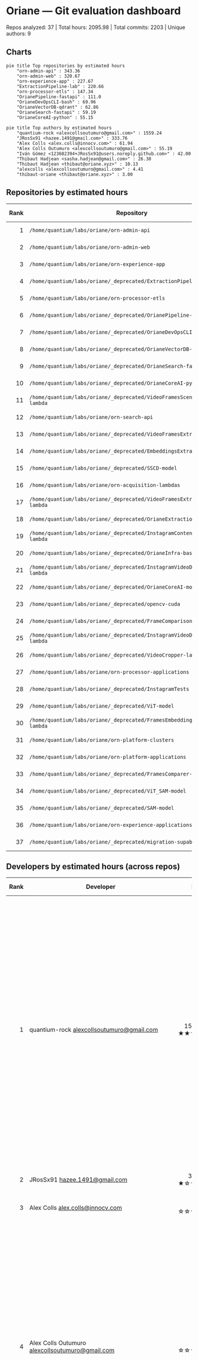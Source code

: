 # Oriane — Git evaluation dashboard

Repos analyzed: 37  |  Total hours: 2095.98  |  Total commits: 2203  |  Unique authors: 9

## Charts

```mermaid
pie title Top repositories by estimated hours
    "orn-admin-api" : 343.36
    "orn-admin-web" : 320.67
    "orn-experience-app" : 227.67
    "ExtractionPipeline-lab" : 220.66
    "orn-processor-etls" : 147.34
    "OrianePipeline-fastapi" : 111.0
    "OrianeDevOpsCLI-bash" : 69.96
    "OrianeVectorDB-qdrant" : 62.86
    "OrianeSearch-fastapi" : 59.19
    "OrianeCoreAI-python" : 55.15
```

```mermaid
pie title Top authors by estimated hours
    "quantium-rock <alexcollsoutumuro@gmail.com>" : 1559.24
    "JRosSx91 <hazee.1491@gmail.com>" : 333.76
    "Alex Colls <alex.colls@innocv.com>" : 61.94
    "Alex Colls Outumuro <alexcollsoutumuro@gmail.com>" : 55.19
    "Iván Gómez <123682394+JRosSx91@users.noreply.github.com>" : 42.00
    "Thibaut Hadjean <sasha.hadjean@gmail.com>" : 26.30
    "Thibaut Hadjean <thibaut@oriane.xyz>" : 10.13
    "alexcolls <alexcollsoutumuro@gmail.com>" : 4.41
    "thibaut-oriane <thibaut@oriane.xyz>" : 3.00
```

## Repositories by estimated hours

| Rank | Repository | Hours | Commits | Authors | First | Last | Added | Deleted | Files | Avg commits/day | LOC (files) | Weekends | Weekdays | Night days | Day days | Both |
|---:|---|---:|---:|---:|---|---|---:|---:|---:|---:|---:|---:|---:|---:|---:|---:|
| 1 | `/home/quantium/labs/oriane/orn-admin-api` | 343.36 | 441 | 4 | 2024-12-10T09:59:05+01:00 | 2025-09-09T20:49:10+02:00 | 120376 | 88133 | 1668 | 1.6095 | 31093 (141) | 26 | 75 | 28 | 86 | 18 |
| 2 | `/home/quantium/labs/oriane/orn-admin-web` | 320.67 | 461 | 4 | 2024-12-11T12:55:53+01:00 | 2025-09-09T17:21:55+02:00 | 84119 | 59776 | 1552 | 1.6886 | 23470 (243) | 21 | 68 | 21 | 80 | 16 |
| 3 | `/home/quantium/labs/oriane/orn-experience-app` | 227.67 | 240 | 4 | 2025-05-20T19:47:54+02:00 | 2025-09-12T04:04:02+02:00 | 89459 | 63918 | 1796 | 2.069 | 25828 (189) | 7 | 33 | 15 | 35 | 11 |
| 4 | `/home/quantium/labs/oriane/_deprecated/ExtractionPipeline-lab` | 220.66 | 130 | 1 | 2025-05-16T12:29:52+02:00 | 2025-07-28T16:47:30+02:00 | 4897360 | 396945 | 24813 | 1.7568 | 5705980 (14740) | 4 | 25 | 9 | 20 | 3 |
| 5 | `/home/quantium/labs/oriane/orn-processor-etls` | 147.34 | 87 | 2 | 2025-08-06T09:35:48+02:00 | 2025-09-08T12:52:42+02:00 | 72067 | 36305 | 1865 | 2.5588 | 27137 (141) | 2 | 18 | 7 | 16 | 5 |
| 6 | `/home/quantium/labs/oriane/_deprecated/OrianePipeline-fastapi` | 111.0 | 70 | 1 | 2025-07-17T21:18:10+02:00 | 2025-08-06T06:55:32+02:00 | 175711 | 145169 | 1568 | 3.3333 | 30411 (182) | 3 | 10 | 6 | 8 | 4 |
| 7 | `/home/quantium/labs/oriane/_deprecated/OrianeDevOpsCLI-bash` | 69.96 | 61 | 1 | 2025-07-17T21:42:59+02:00 | 2025-08-01T14:01:10+02:00 | 65134 | 8386 | 1026 | 3.8125 | 45982 (240) | 3 | 7 | 5 | 5 | 3 |
| 8 | `/home/quantium/labs/oriane/_deprecated/OrianeVectorDB-qdrant` | 62.86 | 47 | 1 | 2025-07-17T21:54:02+02:00 | 2025-07-30T10:39:45+02:00 | 73047 | 38067 | 1136 | 3.3571 | 258569 (249) | 2 | 7 | 6 | 5 | 3 |
| 9 | `/home/quantium/labs/oriane/_deprecated/OrianeSearch-fastapi` | 59.19 | 26 | 1 | 2025-07-17T21:23:42+02:00 | 2025-09-10T23:16:55+02:00 | 111265 | 96151 | 780 | 0.4643 | 244685 (156) | 2 | 5 | 4 | 4 | 2 |
| 10 | `/home/quantium/labs/oriane/_deprecated/OrianeCoreAI-python` | 55.15 | 80 | 2 | 2024-12-20T17:39:28+01:00 | 2025-03-18T12:44:10+01:00 | 11720 | 12182 | 299 | 0.8989 | 3853 (50) | 4 | 8 | 3 | 11 | 3 |
| 11 | `/home/quantium/labs/oriane/_deprecated/VideoFramesSceneExtractor-lambda` | 53.95 | 39 | 1 | 2025-04-24T11:41:42+02:00 | 2025-05-12T17:21:01+02:00 | 1245928 | 1241311 | 11410 | 2.0526 | 226041 (59) | 2 | 9 | 3 | 9 | 1 |
| 12 | `/home/quantium/labs/oriane/orn-search-api` | 45.85 | 178 | 1 | 2025-09-10T11:55:06+02:00 | 2025-09-12T20:12:32+02:00 | 91334 | 75729 | 687 | 59.3333 | 243254 (103) | 0 | 3 | 2 | 3 | 2 |
| 13 | `/home/quantium/labs/oriane/_deprecated/VideoFramesExtractor-lambda` | 39.32 | 47 | 1 | 2025-03-14T15:21:23+01:00 | 2025-04-30T11:50:16+02:00 | 296055 | 148163 | 887 | 0.9792 | 1683 (15) | 3 | 7 | 0 | 10 | 0 |
| 14 | `/home/quantium/labs/oriane/_deprecated/EmbeddingsExtraction` | 34.9 | 10 | 1 | 2025-06-18T16:29:57+02:00 | 2025-06-25T09:20:23+02:00 | 18012 | 12860 | 495 | 1.25 | 45700 (224) | 0 | 4 | 0 | 4 | 0 |
| 15 | `/home/quantium/labs/oriane/_deprecated/SSCD-model` | 32.97 | 43 | 1 | 2025-04-03T03:20:27+02:00 | 2025-05-28T00:55:26+02:00 | 60464 | 763 | 127 | 0.7679 | 4251223 (35) | 4 | 10 | 4 | 8 | 1 |
| 16 | `/home/quantium/labs/oriane/orn-acquisition-lambdas` | 29.98 | 41 | 1 | 2025-08-17T12:42:10+02:00 | 2025-09-09T22:07:44+02:00 | 12005 | 2138 | 117 | 1.7083 | 9867 (39) | 1 | 3 | 2 | 4 | 2 |
| 17 | `/home/quantium/labs/oriane/_deprecated/VideoFramesExtractorBulk-lambda` | 27.04 | 18 | 1 | 2025-03-26T08:53:24+01:00 | 2025-04-30T11:49:35+02:00 | 101585 | 99564 | 45 | 0.5 | 2305 (20) | 2 | 4 | 1 | 5 | 0 |
| 18 | `/home/quantium/labs/oriane/_deprecated/OrianeExtractionSDK-python` | 25.9 | 23 | 1 | 2025-07-17T21:25:58+02:00 | 2025-07-28T22:21:14+02:00 | 20596 | 8057 | 369 | 1.9167 | 242529 (89) | 3 | 7 | 3 | 5 | 1 |
| 19 | `/home/quantium/labs/oriane/_deprecated/InstagramContentCollector-lambda` | 24.6 | 37 | 2 | 2025-03-21T10:39:55+01:00 | 2025-05-27T20:23:56+02:00 | 8760 | 1715 | 84 | 0.5441 | 8381 (23) | 2 | 9 | 1 | 10 | 0 |
| 20 | `/home/quantium/labs/oriane/_deprecated/OrianeInfra-bash` | 24.29 | 6 | 1 | 2025-07-28T12:04:52+02:00 | 2025-07-29T17:56:29+02:00 | 21119 | 14561 | 302 | 3.0 | 6558 (48) | 0 | 2 | 1 | 2 | 1 |
| 21 | `/home/quantium/labs/oriane/_deprecated/InstagramVideoDownloader-lambda` | 18.44 | 11 | 1 | 2025-03-14T11:20:34+01:00 | 2025-03-19T11:32:01+01:00 | 697960 | 254972 | 5099 | 1.8333 | 588490 (2870) | 0 | 3 | 0 | 3 | 0 |
| 22 | `/home/quantium/labs/oriane/_deprecated/OrianeCoreAI-mojo` | 15.75 | 6 | 1 | 2025-03-04T23:11:23+01:00 | 2025-03-05T00:18:00+01:00 | 301105 | 1 | 842 | 3.0 | 318129 (838) | 0 | 2 | 1 | 0 | 0 |
| 23 | `/home/quantium/labs/oriane/_deprecated/opencv-cuda` | 15.0 | 2 | 1 | 2025-05-16T12:17:02+02:00 | 2025-05-16T12:34:35+02:00 | 247837 | 0 | 440 | 2.0 | 516183 (439) | 0 | 1 | 0 | 1 | 0 |
| 24 | `/home/quantium/labs/oriane/_deprecated/FrameComparisonModel-lambda` | 12.79 | 24 | 1 | 2025-03-18T12:42:33+01:00 | 2025-03-30T22:42:37+02:00 | 1707 | 174 | 52 | 1.8462 | 1002 (12) | 1 | 3 | 1 | 3 | 0 |
| 25 | `/home/quantium/labs/oriane/_deprecated/InstagramVideoDownloaderBulk-lambda` | 11.55 | 10 | 1 | 2025-03-20T14:45:37+01:00 | 2025-03-24T11:03:30+01:00 | 52436 | 193 | 29 | 2.0 | 52243 (13) | 0 | 3 | 0 | 3 | 0 |
| 26 | `/home/quantium/labs/oriane/_deprecated/VideoCropper-lambda` | 11.22 | 1 | 1 | 2025-05-16T12:32:12+02:00 | 2025-05-16T12:32:12+02:00 | 34683 | 0 | 144 | 1.0 | 258049 (143) | 0 | 1 | 0 | 1 | 0 |
| 27 | `/home/quantium/labs/oriane/orn-processor-applications` | 10.39 | 15 | 2 | 2025-08-08T20:11:09+02:00 | 2025-09-02T20:50:08+02:00 | 718 | 138 | 59 | 0.5769 | 580 (18) | 1 | 7 | 5 | 3 | 0 |
| 28 | `/home/quantium/labs/oriane/_deprecated/InstagramTests` | 8.36 | 5 | 1 | 2025-03-12T18:25:02+01:00 | 2025-04-06T11:48:48+02:00 | 10649 | 111 | 65 | 0.1923 | 343704 (62) | 1 | 3 | 0 | 4 | 0 |
| 29 | `/home/quantium/labs/oriane/_deprecated/ViT-model` | 6.93 | 6 | 1 | 2025-04-05T13:09:07+02:00 | 2025-04-06T23:36:53+02:00 | 29351 | 2 | 10 | 3.0 | 29284 (6) | 2 | 0 | 1 | 1 | 0 |
| 30 | `/home/quantium/labs/oriane/_deprecated/FramesEmbeddingsExtractor-lambda` | 6.6 | 9 | 1 | 2025-04-30T12:08:09+02:00 | 2025-05-07T11:12:41+02:00 | 1590 | 447 | 27 | 1.125 | 1195 (15) | 1 | 2 | 1 | 3 | 1 |
| 31 | `/home/quantium/labs/oriane/orn-platform-clusters` | 6.35 | 8 | 1 | 2025-08-08T18:43:11+02:00 | 2025-08-17T02:55:58+02:00 | 573 | 18 | 24 | 0.8 | 555 (16) | 1 | 4 | 3 | 3 | 0 |
| 32 | `/home/quantium/labs/oriane/orn-platform-applications` | 5.28 | 5 | 1 | 2025-08-08T18:45:37+02:00 | 2025-08-15T19:23:22+02:00 | 851 | 6 | 40 | 0.625 | 845 (36) | 0 | 3 | 1 | 2 | 0 |
| 33 | `/home/quantium/labs/oriane/_deprecated/FramesComparer-lambda` | 4.56 | 7 | 1 | 2025-03-30T23:52:32+02:00 | 2025-04-03T03:54:49+02:00 | 796 | 140 | 15 | 1.4 | 656 (9) | 1 | 2 | 2 | 1 | 0 |
| 34 | `/home/quantium/labs/oriane/_deprecated/ViT_SAM-model` | 2.35 | 4 | 1 | 2025-04-05T13:17:21+02:00 | 2025-04-06T12:07:44+02:00 | 449 | 3 | 10 | 2.0 | 446 (6) | 2 | 0 | 0 | 2 | 0 |
| 35 | `/home/quantium/labs/oriane/_deprecated/SAM-model` | 2.25 | 3 | 1 | 2025-04-05T13:09:44+02:00 | 2025-04-06T11:55:00+02:00 | 382 | 0 | 5 | 1.5 | 443 (5) | 2 | 0 | 0 | 2 | 0 |
| 36 | `/home/quantium/labs/oriane/orn-experience-applications` | 0.75 | 1 | 1 | 2025-09-11T10:09:35+02:00 | 2025-09-11T10:09:35+02:00 | 1 | 0 | 1 | 1.0 | 1 (1) | 0 | 1 | 0 | 1 | 0 |
| 37 | `/home/quantium/labs/oriane/_deprecated/migration-supabase-to-aws` | 0.75 | 1 | 1 | 2025-05-23T15:07:15+02:00 | 2025-05-23T15:07:15+02:00 | 175 | 0 | 2 | 1.0 | 175 (2) | 0 | 1 | 0 | 1 | 0 |

## Developers by estimated hours (across repos)

| Rank | Developer | Hours | Commits | Repos | Added | Deleted | Files | Active days |
|---:|---|---:|---:|---|---:|---:|---:|---:|
| 1 | quantium-rock <alexcollsoutumuro@gmail.com> | 1559.24 ★★★★★ | 1489 | /home/quantium/labs/oriane/_deprecated/EmbeddingsExtraction, /home/quantium/labs/oriane/_deprecated/ExtractionPipeline-lab, /home/quantium/labs/oriane/_deprecated/FrameComparisonModel-lambda, /home/quantium/labs/oriane/_deprecated/FramesComparer-lambda, /home/quantium/labs/oriane/_deprecated/FramesEmbeddingsExtractor-lambda, /home/quantium/labs/oriane/_deprecated/InstagramContentCollector-lambda, /home/quantium/labs/oriane/_deprecated/InstagramTests, /home/quantium/labs/oriane/_deprecated/InstagramVideoDownloader-lambda, /home/quantium/labs/oriane/_deprecated/InstagramVideoDownloaderBulk-lambda, /home/quantium/labs/oriane/_deprecated/OrianeCoreAI-mojo, /home/quantium/labs/oriane/_deprecated/OrianeCoreAI-python, /home/quantium/labs/oriane/_deprecated/OrianeDevOpsCLI-bash, /home/quantium/labs/oriane/_deprecated/OrianeExtractionSDK-python, /home/quantium/labs/oriane/_deprecated/OrianeInfra-bash, /home/quantium/labs/oriane/_deprecated/OrianePipeline-fastapi, /home/quantium/labs/oriane/_deprecated/OrianeSearch-fastapi, /home/quantium/labs/oriane/_deprecated/OrianeVectorDB-qdrant, /home/quantium/labs/oriane/_deprecated/SAM-model, /home/quantium/labs/oriane/_deprecated/SSCD-model, /home/quantium/labs/oriane/_deprecated/ViT-model, /home/quantium/labs/oriane/_deprecated/ViT_SAM-model, /home/quantium/labs/oriane/_deprecated/VideoCropper-lambda, /home/quantium/labs/oriane/_deprecated/VideoFramesExtractor-lambda, /home/quantium/labs/oriane/_deprecated/VideoFramesExtractorBulk-lambda, /home/quantium/labs/oriane/_deprecated/VideoFramesSceneExtractor-lambda, /home/quantium/labs/oriane/_deprecated/opencv-cuda, /home/quantium/labs/oriane/orn-acquisition-lambdas, /home/quantium/labs/oriane/orn-admin-api, /home/quantium/labs/oriane/orn-admin-web, /home/quantium/labs/oriane/orn-experience-app, /home/quantium/labs/oriane/orn-processor-etls, /home/quantium/labs/oriane/orn-search-api | 8822338 | 2664061 | 55405 | 307 |
| 2 | JRosSx91 <hazee.1491@gmail.com> | 333.76 ★☆☆☆☆ | 418 | /home/quantium/labs/oriane/_deprecated/InstagramContentCollector-lambda, /home/quantium/labs/oriane/orn-admin-api, /home/quantium/labs/oriane/orn-admin-web, /home/quantium/labs/oriane/orn-experience-app | 114157 | 108822 | 1853 | 135 |
| 3 | Alex Colls <alex.colls@innocv.com> | 61.94 ☆☆☆☆☆ | 91 | /home/quantium/labs/oriane/_deprecated/OrianeCoreAI-python, /home/quantium/labs/oriane/orn-admin-api, /home/quantium/labs/oriane/orn-admin-web | 11054 | 11457 | 315 | 22 |
| 4 | Alex Colls Outumuro <alexcollsoutumuro@gmail.com> | 55.19 ☆☆☆☆☆ | 86 | /home/quantium/labs/oriane/_deprecated/EmbeddingsExtraction, /home/quantium/labs/oriane/_deprecated/ExtractionPipeline-lab, /home/quantium/labs/oriane/_deprecated/FrameComparisonModel-lambda, /home/quantium/labs/oriane/_deprecated/FramesComparer-lambda, /home/quantium/labs/oriane/_deprecated/FramesEmbeddingsExtractor-lambda, /home/quantium/labs/oriane/_deprecated/InstagramContentCollector-lambda, /home/quantium/labs/oriane/_deprecated/InstagramTests, /home/quantium/labs/oriane/_deprecated/InstagramVideoDownloader-lambda, /home/quantium/labs/oriane/_deprecated/InstagramVideoDownloaderBulk-lambda, /home/quantium/labs/oriane/_deprecated/OrianeCoreAI-mojo, /home/quantium/labs/oriane/_deprecated/OrianeCoreAI-python, /home/quantium/labs/oriane/_deprecated/OrianeDevOpsCLI-bash, /home/quantium/labs/oriane/_deprecated/OrianeExtractionSDK-python, /home/quantium/labs/oriane/_deprecated/OrianeInfra-bash, /home/quantium/labs/oriane/_deprecated/OrianePipeline-fastapi, /home/quantium/labs/oriane/_deprecated/OrianeSearch-fastapi, /home/quantium/labs/oriane/_deprecated/OrianeVectorDB-qdrant, /home/quantium/labs/oriane/_deprecated/SAM-model, /home/quantium/labs/oriane/_deprecated/SSCD-model, /home/quantium/labs/oriane/_deprecated/ViT-model, /home/quantium/labs/oriane/_deprecated/ViT_SAM-model, /home/quantium/labs/oriane/_deprecated/VideoFramesExtractor-lambda, /home/quantium/labs/oriane/_deprecated/VideoFramesExtractorBulk-lambda, /home/quantium/labs/oriane/_deprecated/VideoFramesSceneExtractor-lambda, /home/quantium/labs/oriane/_deprecated/migration-supabase-to-aws, /home/quantium/labs/oriane/orn-acquisition-lambdas, /home/quantium/labs/oriane/orn-admin-api, /home/quantium/labs/oriane/orn-admin-web, /home/quantium/labs/oriane/orn-experience-app, /home/quantium/labs/oriane/orn-search-api | 4243 | 2653 | 69 | 63 |
| 5 | Iván Gómez <123682394+JRosSx91@users.noreply.github.com> | 42.00 ☆☆☆☆☆ | 69 | /home/quantium/labs/oriane/orn-admin-api, /home/quantium/labs/oriane/orn-admin-web, /home/quantium/labs/oriane/orn-experience-app | 2 | 0 | 2 | 47 |
| 6 | Thibaut Hadjean <sasha.hadjean@gmail.com> | 26.30 ☆☆☆☆☆ | 33 | /home/quantium/labs/oriane/orn-experience-app, /home/quantium/labs/oriane/orn-processor-applications, /home/quantium/labs/oriane/orn-processor-etls | 3572 | 3000 | 166 | 22 |
| 7 | Thibaut Hadjean <thibaut@oriane.xyz> | 10.13 ☆☆☆☆☆ | 11 | /home/quantium/labs/oriane/orn-platform-applications, /home/quantium/labs/oriane/orn-platform-clusters | 1420 | 24 | 62 | 8 |
| 8 | alexcolls <alexcollsoutumuro@gmail.com> | 4.41 ☆☆☆☆☆ | 2 | /home/quantium/labs/oriane/_deprecated/ExtractionPipeline-lab, /home/quantium/labs/oriane/orn-experience-app | 586 | 16081 | 14 | 2 |
| 9 | thibaut-oriane <thibaut@oriane.xyz> | 3.00 ☆☆☆☆☆ | 4 | /home/quantium/labs/oriane/orn-experience-applications, /home/quantium/labs/oriane/orn-platform-applications, /home/quantium/labs/oriane/orn-platform-clusters, /home/quantium/labs/oriane/orn-processor-applications | 7 | 0 | 4 | 4 |

## Per-repo breakdowns

### orn-admin-api

- Path: `/home/quantium/labs/oriane/orn-admin-api`
- Hours: 343.36 | Commits: 441 | Authors: 4
- First: 2024-12-10T09:59:05+01:00 | Last: 2025-09-09T20:49:10+02:00
- Added: 120376 | Deleted: 88133 | Files: 1668
- Current LOC: 31093 (files 141)
- Weekends: 26 | Weekdays: 75 | Night days: 28 | Day days: 86 | Both: 18

#### Top authors in repo

| Developer | Hours | Commits | Wknd | Night | Day | Both | Added | Deleted | Files | Active days |
|---|---:|---:|---:|---:|---:|---:|---:|---:|---:|---:|
| JRosSx91 <hazee.1491@gmail.com> | 154.85 | 181 | 13 | 13 | 55 | 7 | 45383 | 58475 | 916 | 64 |
| quantium-rock <alexcollsoutumuro@gmail.com> | 142.31 | 185 | 12 | 13 | 42 | 9 | 74139 | 29473 | 675 | 52 |
| Iván Gómez <123682394+JRosSx91@users.noreply.github.com> | 20.4 | 34 | 4 | 2 | 18 | 0 | 1 | 0 | 1 | 22 |
| Alex Colls <alex.colls@innocv.com> | 14.84 | 23 | 4 | 2 | 7 | 1 | 853 | 185 | 76 | 9 |
| Alex Colls Outumuro <alexcollsoutumuro@gmail.com> | 10.95 | 18 | 1 | 2 | 12 | 2 | 0 | 0 | 0 | 12 |

#### Monthly activity

| Month | Commits | Added | Deleted | Files | Chart |
|---|---:|---:|---:|---:|:---|
| 2024-12 | 64 | 14545 | 11557 | 374 | ######################## |
| 2025-01 | 25 | 968 | 269 | 68 | ######### |
| 2025-02 | 58 | 15065 | 11536 | 150 | ##################### |
| 2025-03 | 108 | 15166 | 2337 | 236 | ######################################## |
| 2025-04 | 79 | 9005 | 18922 | 209 | ############################# |
| 2025-05 | 50 | 43587 | 25183 | 438 | ################### |
| 2025-06 | 11 | 3675 | 555 | 48 | #### |
| 2025-07 | 2 | 5 | 2 | 4 | # |
| 2025-08 | 10 | 1210 | 347 | 29 | #### |
| 2025-09 | 34 | 17150 | 17425 | 112 | ############# |

### orn-admin-web

- Path: `/home/quantium/labs/oriane/orn-admin-web`
- Hours: 320.67 | Commits: 461 | Authors: 4
- First: 2024-12-11T12:55:53+01:00 | Last: 2025-09-09T17:21:55+02:00
- Added: 84119 | Deleted: 59776 | Files: 1552
- Current LOC: 23470 (files 243)
- Weekends: 21 | Weekdays: 68 | Night days: 21 | Day days: 80 | Both: 16

#### Top authors in repo

| Developer | Hours | Commits | Wknd | Night | Day | Both | Added | Deleted | Files | Active days |
|---|---:|---:|---:|---:|---:|---:|---:|---:|---:|---:|
| JRosSx91 <hazee.1491@gmail.com> | 158.83 | 212 | 10 | 13 | 53 | 8 | 61486 | 49412 | 838 | 60 |
| quantium-rock <alexcollsoutumuro@gmail.com> | 122.65 | 186 | 6 | 9 | 36 | 6 | 20985 | 10213 | 672 | 40 |
| Iván Gómez <123682394+JRosSx91@users.noreply.github.com> | 20.1 | 33 | 2 | 2 | 19 | 0 | 1 | 0 | 1 | 23 |
| Alex Colls <alex.colls@innocv.com> | 11.59 | 19 | 5 | 1 | 7 | 1 | 1647 | 151 | 41 | 8 |
| Alex Colls Outumuro <alexcollsoutumuro@gmail.com> | 7.5 | 11 | 0 | 1 | 8 | 0 | 0 | 0 | 0 | 10 |

#### Monthly activity

| Month | Commits | Added | Deleted | Files | Chart |
|---|---:|---:|---:|---:|:---|
| 2024-12 | 58 | 10121 | 5110 | 213 | ############### |
| 2025-01 | 56 | 4367 | 1202 | 128 | ############## |
| 2025-02 | 63 | 36569 | 32386 | 310 | ################ |
| 2025-03 | 70 | 12068 | 8325 | 205 | ################## |
| 2025-04 | 159 | 13970 | 11401 | 519 | ######################################## |
| 2025-05 | 36 | 6683 | 1237 | 148 | ######### |
| 2025-09 | 19 | 341 | 115 | 29 | ##### |

### orn-experience-app

- Path: `/home/quantium/labs/oriane/orn-experience-app`
- Hours: 227.67 | Commits: 240 | Authors: 4
- First: 2025-05-20T19:47:54+02:00 | Last: 2025-09-12T04:04:02+02:00
- Added: 89459 | Deleted: 63918 | Files: 1796
- Current LOC: 25828 (files 189)
- Weekends: 7 | Weekdays: 33 | Night days: 15 | Day days: 35 | Both: 11

#### Top authors in repo

| Developer | Hours | Commits | Wknd | Night | Day | Both | Added | Deleted | Files | Active days |
|---|---:|---:|---:|---:|---:|---:|---:|---:|---:|---:|
| quantium-rock <alexcollsoutumuro@gmail.com> | 195.52 | 203 | 4 | 11 | 30 | 7 | 81439 | 44470 | 1662 | 36 |
| JRosSx91 <hazee.1491@gmail.com> | 19.33 | 24 | 3 | 5 | 6 | 3 | 7206 | 823 | 98 | 10 |
| Alex Colls Outumuro <alexcollsoutumuro@gmail.com> | 5.54 | 8 | 0 | 0 | 3 | 0 | 18 | 2641 | 4 | 4 |
| alexcolls <alexcollsoutumuro@gmail.com> | 3.01 | 1 | 1 | 0 | 1 | 0 | 52 | 15718 | 4 | 1 |
| Thibaut Hadjean <sasha.hadjean@gmail.com> | 2.77 | 2 | 0 | 0 | 2 | 0 | 744 | 266 | 28 | 2 |

#### Monthly activity

| Month | Commits | Added | Deleted | Files | Chart |
|---|---:|---:|---:|---:|:---|
| 2025-05 | 24 | 15530 | 2543 | 353 | ######### |
| 2025-06 | 105 | 22338 | 23924 | 965 | ######################################## |
| 2025-07 | 39 | 43436 | 17272 | 249 | ############### |
| 2025-08 | 53 | 3423 | 18308 | 132 | #################### |
| 2025-09 | 19 | 4732 | 1871 | 97 | ####### |

### ExtractionPipeline-lab

- Path: `/home/quantium/labs/oriane/_deprecated/ExtractionPipeline-lab`
- Hours: 220.66 | Commits: 130 | Authors: 1
- First: 2025-05-16T12:29:52+02:00 | Last: 2025-07-28T16:47:30+02:00
- Added: 4897360 | Deleted: 396945 | Files: 24813
- Current LOC: 5705980 (files 14740)
- Weekends: 4 | Weekdays: 25 | Night days: 9 | Day days: 20 | Both: 3

#### Top authors in repo

| Developer | Hours | Commits | Wknd | Night | Day | Both | Added | Deleted | Files | Active days |
|---|---:|---:|---:|---:|---:|---:|---:|---:|---:|---:|
| quantium-rock <alexcollsoutumuro@gmail.com> | 217.01 | 126 | 3 | 9 | 19 | 3 | 4896791 | 396581 | 24800 | 27 |
| Alex Colls Outumuro <alexcollsoutumuro@gmail.com> | 2.25 | 3 | 0 | 0 | 3 | 0 | 35 | 1 | 3 | 3 |
| alexcolls <alexcollsoutumuro@gmail.com> | 1.4 | 1 | 1 | 0 | 0 | 0 | 534 | 363 | 10 | 1 |

#### Monthly activity

| Month | Commits | Added | Deleted | Files | Chart |
|---|---:|---:|---:|---:|:---|
| 2025-05 | 38 | 404754 | 367883 | 8941 | ########################### |
| 2025-06 | 35 | 135805 | 19793 | 606 | ######################### |
| 2025-07 | 57 | 4356801 | 9269 | 15266 | ######################################## |

### orn-processor-etls

- Path: `/home/quantium/labs/oriane/orn-processor-etls`
- Hours: 147.34 | Commits: 87 | Authors: 2
- First: 2025-08-06T09:35:48+02:00 | Last: 2025-09-08T12:52:42+02:00
- Added: 72067 | Deleted: 36305 | Files: 1865
- Current LOC: 27137 (files 141)
- Weekends: 2 | Weekdays: 18 | Night days: 7 | Day days: 16 | Both: 5

#### Top authors in repo

| Developer | Hours | Commits | Wknd | Night | Day | Both | Added | Deleted | Files | Active days |
|---|---:|---:|---:|---:|---:|---:|---:|---:|---:|---:|
| quantium-rock <alexcollsoutumuro@gmail.com> | 133.45 | 70 | 1 | 3 | 11 | 3 | 69955 | 33709 | 1785 | 12 |
| Thibaut Hadjean <sasha.hadjean@gmail.com> | 13.89 | 17 | 1 | 6 | 6 | 0 | 2112 | 2596 | 80 | 12 |

#### Monthly activity

| Month | Commits | Added | Deleted | Files | Chart |
|---|---:|---:|---:|---:|:---|
| 2025-08 | 85 | 72033 | 36160 | 1849 | ######################################## |
| 2025-09 | 2 | 34 | 145 | 16 | # |

### OrianePipeline-fastapi

- Path: `/home/quantium/labs/oriane/_deprecated/OrianePipeline-fastapi`
- Hours: 111.0 | Commits: 70 | Authors: 1
- First: 2025-07-17T21:18:10+02:00 | Last: 2025-08-06T06:55:32+02:00
- Added: 175711 | Deleted: 145169 | Files: 1568
- Current LOC: 30411 (files 182)
- Weekends: 3 | Weekdays: 10 | Night days: 6 | Day days: 8 | Both: 4

#### Top authors in repo

| Developer | Hours | Commits | Wknd | Night | Day | Both | Added | Deleted | Files | Active days |
|---|---:|---:|---:|---:|---:|---:|---:|---:|---:|---:|
| quantium-rock <alexcollsoutumuro@gmail.com> | 109.5 | 68 | 3 | 6 | 8 | 4 | 175502 | 145169 | 1566 | 12 |
| Alex Colls Outumuro <alexcollsoutumuro@gmail.com> | 1.5 | 2 | 1 | 0 | 0 | 0 | 209 | 0 | 2 | 2 |

#### Monthly activity

| Month | Commits | Added | Deleted | Files | Chart |
|---|---:|---:|---:|---:|:---|
| 2025-07 | 69 | 174796 | 145079 | 1546 | ######################################## |
| 2025-08 | 1 | 915 | 90 | 22 | # |

### OrianeDevOpsCLI-bash

- Path: `/home/quantium/labs/oriane/_deprecated/OrianeDevOpsCLI-bash`
- Hours: 69.96 | Commits: 61 | Authors: 1
- First: 2025-07-17T21:42:59+02:00 | Last: 2025-08-01T14:01:10+02:00
- Added: 65134 | Deleted: 8386 | Files: 1026
- Current LOC: 45982 (files 240)
- Weekends: 3 | Weekdays: 7 | Night days: 5 | Day days: 5 | Both: 3

#### Top authors in repo

| Developer | Hours | Commits | Wknd | Night | Day | Both | Added | Deleted | Files | Active days |
|---|---:|---:|---:|---:|---:|---:|---:|---:|---:|---:|
| quantium-rock <alexcollsoutumuro@gmail.com> | 67.71 | 57 | 3 | 5 | 5 | 3 | 65132 | 8386 | 1025 | 9 |
| Alex Colls Outumuro <alexcollsoutumuro@gmail.com> | 2.25 | 4 | 1 | 1 | 1 | 0 | 2 | 0 | 1 | 3 |

#### Monthly activity

| Month | Commits | Added | Deleted | Files | Chart |
|---|---:|---:|---:|---:|:---|
| 2025-07 | 60 | 65084 | 8337 | 1024 | ######################################## |
| 2025-08 | 1 | 50 | 49 | 2 | # |

### OrianeVectorDB-qdrant

- Path: `/home/quantium/labs/oriane/_deprecated/OrianeVectorDB-qdrant`
- Hours: 62.86 | Commits: 47 | Authors: 1
- First: 2025-07-17T21:54:02+02:00 | Last: 2025-07-30T10:39:45+02:00
- Added: 73047 | Deleted: 38067 | Files: 1136
- Current LOC: 258569 (files 249)
- Weekends: 2 | Weekdays: 7 | Night days: 6 | Day days: 5 | Both: 3

#### Top authors in repo

| Developer | Hours | Commits | Wknd | Night | Day | Both | Added | Deleted | Files | Active days |
|---|---:|---:|---:|---:|---:|---:|---:|---:|---:|---:|
| quantium-rock <alexcollsoutumuro@gmail.com> | 61.36 | 45 | 2 | 6 | 5 | 3 | 73045 | 38067 | 1135 | 8 |
| Alex Colls Outumuro <alexcollsoutumuro@gmail.com> | 1.5 | 2 | 1 | 0 | 1 | 0 | 2 | 0 | 1 | 2 |

#### Monthly activity

| Month | Commits | Added | Deleted | Files | Chart |
|---|---:|---:|---:|---:|:---|
| 2025-07 | 47 | 73047 | 38067 | 1136 | ######################################## |

### OrianeSearch-fastapi

- Path: `/home/quantium/labs/oriane/_deprecated/OrianeSearch-fastapi`
- Hours: 59.19 | Commits: 26 | Authors: 1
- First: 2025-07-17T21:23:42+02:00 | Last: 2025-09-10T23:16:55+02:00
- Added: 111265 | Deleted: 96151 | Files: 780
- Current LOC: 244685 (files 156)
- Weekends: 2 | Weekdays: 5 | Night days: 4 | Day days: 4 | Both: 2

#### Top authors in repo

| Developer | Hours | Commits | Wknd | Night | Day | Both | Added | Deleted | Files | Active days |
|---|---:|---:|---:|---:|---:|---:|---:|---:|---:|---:|
| quantium-rock <alexcollsoutumuro@gmail.com> | 58.44 | 25 | 2 | 4 | 4 | 2 | 111056 | 96151 | 778 | 6 |
| Alex Colls Outumuro <alexcollsoutumuro@gmail.com> | 0.75 | 1 | 0 | 0 | 0 | 0 | 209 | 0 | 2 | 1 |

#### Monthly activity

| Month | Commits | Added | Deleted | Files | Chart |
|---|---:|---:|---:|---:|:---|
| 2025-07 | 23 | 106839 | 91292 | 588 | ######################################## |
| 2025-08 | 1 | 4387 | 4394 | 189 | ## |
| 2025-09 | 2 | 39 | 465 | 3 | ### |

### OrianeCoreAI-python

- Path: `/home/quantium/labs/oriane/_deprecated/OrianeCoreAI-python`
- Hours: 55.15 | Commits: 80 | Authors: 2
- First: 2024-12-20T17:39:28+01:00 | Last: 2025-03-18T12:44:10+01:00
- Added: 11720 | Deleted: 12182 | Files: 299
- Current LOC: 3853 (files 50)
- Weekends: 4 | Weekdays: 8 | Night days: 3 | Day days: 11 | Both: 3

#### Top authors in repo

| Developer | Hours | Commits | Wknd | Night | Day | Both | Added | Deleted | Files | Active days |
|---|---:|---:|---:|---:|---:|---:|---:|---:|---:|---:|
| Alex Colls <alex.colls@innocv.com> | 35.51 | 49 | 3 | 2 | 4 | 2 | 8554 | 11121 | 198 | 5 |
| quantium-rock <alexcollsoutumuro@gmail.com> | 18.14 | 28 | 1 | 1 | 6 | 1 | 3165 | 1061 | 100 | 7 |
| Alex Colls Outumuro <alexcollsoutumuro@gmail.com> | 1.5 | 3 | 1 | 0 | 2 | 0 | 1 | 0 | 1 | 2 |

#### Monthly activity

| Month | Commits | Added | Deleted | Files | Chart |
|---|---:|---:|---:|---:|:---|
| 2024-12 | 3 | 4599 | 0 | 12 | ## |
| 2025-01 | 49 | 3956 | 11121 | 187 | ######################################## |
| 2025-02 | 5 | 175 | 21 | 10 | #### |
| 2025-03 | 23 | 2990 | 1040 | 90 | ################### |

### VideoFramesSceneExtractor-lambda

- Path: `/home/quantium/labs/oriane/_deprecated/VideoFramesSceneExtractor-lambda`
- Hours: 53.95 | Commits: 39 | Authors: 1
- First: 2025-04-24T11:41:42+02:00 | Last: 2025-05-12T17:21:01+02:00
- Added: 1245928 | Deleted: 1241311 | Files: 11410
- Current LOC: 226041 (files 59)
- Weekends: 2 | Weekdays: 9 | Night days: 3 | Day days: 9 | Both: 1

#### Top authors in repo

| Developer | Hours | Commits | Wknd | Night | Day | Both | Added | Deleted | Files | Active days |
|---|---:|---:|---:|---:|---:|---:|---:|---:|---:|---:|
| quantium-rock <alexcollsoutumuro@gmail.com> | 52.45 | 37 | 2 | 3 | 9 | 1 | 1245752 | 1241310 | 11407 | 11 |
| Alex Colls Outumuro <alexcollsoutumuro@gmail.com> | 1.5 | 2 | 0 | 0 | 1 | 0 | 176 | 1 | 3 | 1 |

#### Monthly activity

| Month | Commits | Added | Deleted | Files | Chart |
|---|---:|---:|---:|---:|:---|
| 2025-04 | 25 | 1242645 | 1240427 | 11237 | ######################################## |
| 2025-05 | 14 | 3283 | 884 | 173 | ###################### |

### orn-search-api

- Path: `/home/quantium/labs/oriane/orn-search-api`
- Hours: 45.85 | Commits: 178 | Authors: 1
- First: 2025-09-10T11:55:06+02:00 | Last: 2025-09-12T20:12:32+02:00
- Added: 91334 | Deleted: 75729 | Files: 687
- Current LOC: 243254 (files 103)
- Weekends: 0 | Weekdays: 3 | Night days: 2 | Day days: 3 | Both: 2

#### Top authors in repo

| Developer | Hours | Commits | Wknd | Night | Day | Both | Added | Deleted | Files | Active days |
|---|---:|---:|---:|---:|---:|---:|---:|---:|---:|---:|
| quantium-rock <alexcollsoutumuro@gmail.com> | 45.0 | 177 | 0 | 2 | 2 | 1 | 90924 | 75729 | 684 | 3 |
| Alex Colls Outumuro <alexcollsoutumuro@gmail.com> | 0.85 | 1 | 0 | 0 | 1 | 0 | 410 | 0 | 3 | 1 |

#### Monthly activity

| Month | Commits | Added | Deleted | Files | Chart |
|---|---:|---:|---:|---:|:---|
| 2025-09 | 178 | 91334 | 75729 | 687 | ######################################## |

### VideoFramesExtractor-lambda

- Path: `/home/quantium/labs/oriane/_deprecated/VideoFramesExtractor-lambda`
- Hours: 39.32 | Commits: 47 | Authors: 1
- First: 2025-03-14T15:21:23+01:00 | Last: 2025-04-30T11:50:16+02:00
- Added: 296055 | Deleted: 148163 | Files: 887
- Current LOC: 1683 (files 15)
- Weekends: 3 | Weekdays: 7 | Night days: 0 | Day days: 10 | Both: 0

#### Top authors in repo

| Developer | Hours | Commits | Wknd | Night | Day | Both | Added | Deleted | Files | Active days |
|---|---:|---:|---:|---:|---:|---:|---:|---:|---:|---:|
| quantium-rock <alexcollsoutumuro@gmail.com> | 36.48 | 41 | 3 | 0 | 10 | 0 | 295699 | 148159 | 879 | 10 |
| Alex Colls Outumuro <alexcollsoutumuro@gmail.com> | 2.84 | 6 | 1 | 0 | 2 | 0 | 356 | 4 | 8 | 2 |

#### Monthly activity

| Month | Commits | Added | Deleted | Files | Chart |
|---|---:|---:|---:|---:|:---|
| 2025-03 | 44 | 296049 | 148157 | 884 | ######################################## |
| 2025-04 | 3 | 6 | 6 | 3 | ### |

### EmbeddingsExtraction

- Path: `/home/quantium/labs/oriane/_deprecated/EmbeddingsExtraction`
- Hours: 34.9 | Commits: 10 | Authors: 1
- First: 2025-06-18T16:29:57+02:00 | Last: 2025-06-25T09:20:23+02:00
- Added: 18012 | Deleted: 12860 | Files: 495
- Current LOC: 45700 (files 224)
- Weekends: 0 | Weekdays: 4 | Night days: 0 | Day days: 4 | Both: 0

#### Top authors in repo

| Developer | Hours | Commits | Wknd | Night | Day | Both | Added | Deleted | Files | Active days |
|---|---:|---:|---:|---:|---:|---:|---:|---:|---:|---:|
| quantium-rock <alexcollsoutumuro@gmail.com> | 34.15 | 9 | 0 | 0 | 4 | 0 | 17817 | 12860 | 493 | 4 |
| Alex Colls Outumuro <alexcollsoutumuro@gmail.com> | 0.75 | 1 | 0 | 0 | 1 | 0 | 195 | 0 | 2 | 1 |

#### Monthly activity

| Month | Commits | Added | Deleted | Files | Chart |
|---|---:|---:|---:|---:|:---|
| 2025-06 | 10 | 18012 | 12860 | 495 | ######################################## |

### SSCD-model

- Path: `/home/quantium/labs/oriane/_deprecated/SSCD-model`
- Hours: 32.97 | Commits: 43 | Authors: 1
- First: 2025-04-03T03:20:27+02:00 | Last: 2025-05-28T00:55:26+02:00
- Added: 60464 | Deleted: 763 | Files: 127
- Current LOC: 4251223 (files 35)
- Weekends: 4 | Weekdays: 10 | Night days: 4 | Day days: 8 | Both: 1

#### Top authors in repo

| Developer | Hours | Commits | Wknd | Night | Day | Both | Added | Deleted | Files | Active days |
|---|---:|---:|---:|---:|---:|---:|---:|---:|---:|---:|
| quantium-rock <alexcollsoutumuro@gmail.com> | 32.22 | 42 | 4 | 4 | 8 | 1 | 60288 | 763 | 125 | 14 |
| Alex Colls Outumuro <alexcollsoutumuro@gmail.com> | 0.75 | 1 | 0 | 1 | 0 | 0 | 176 | 0 | 2 | 1 |

#### Monthly activity

| Month | Commits | Added | Deleted | Files | Chart |
|---|---:|---:|---:|---:|:---|
| 2025-04 | 28 | 60065 | 405 | 97 | ######################################## |
| 2025-05 | 15 | 399 | 358 | 30 | ##################### |

### orn-acquisition-lambdas

- Path: `/home/quantium/labs/oriane/orn-acquisition-lambdas`
- Hours: 29.98 | Commits: 41 | Authors: 1
- First: 2025-08-17T12:42:10+02:00 | Last: 2025-09-09T22:07:44+02:00
- Added: 12005 | Deleted: 2138 | Files: 117
- Current LOC: 9867 (files 39)
- Weekends: 1 | Weekdays: 3 | Night days: 2 | Day days: 4 | Both: 2

#### Top authors in repo

| Developer | Hours | Commits | Wknd | Night | Day | Both | Added | Deleted | Files | Active days |
|---|---:|---:|---:|---:|---:|---:|---:|---:|---:|---:|
| quantium-rock <alexcollsoutumuro@gmail.com> | 29.23 | 40 | 0 | 2 | 3 | 2 | 11797 | 2138 | 115 | 3 |
| Alex Colls Outumuro <alexcollsoutumuro@gmail.com> | 0.75 | 1 | 1 | 0 | 1 | 0 | 208 | 0 | 2 | 1 |

#### Monthly activity

| Month | Commits | Added | Deleted | Files | Chart |
|---|---:|---:|---:|---:|:---|
| 2025-08 | 1 | 208 | 0 | 2 | # |
| 2025-09 | 40 | 11797 | 2138 | 115 | ######################################## |

### VideoFramesExtractorBulk-lambda

- Path: `/home/quantium/labs/oriane/_deprecated/VideoFramesExtractorBulk-lambda`
- Hours: 27.04 | Commits: 18 | Authors: 1
- First: 2025-03-26T08:53:24+01:00 | Last: 2025-04-30T11:49:35+02:00
- Added: 101585 | Deleted: 99564 | Files: 45
- Current LOC: 2305 (files 20)
- Weekends: 2 | Weekdays: 4 | Night days: 1 | Day days: 5 | Both: 0

#### Top authors in repo

| Developer | Hours | Commits | Wknd | Night | Day | Both | Added | Deleted | Files | Active days |
|---|---:|---:|---:|---:|---:|---:|---:|---:|---:|---:|
| quantium-rock <alexcollsoutumuro@gmail.com> | 26.29 | 17 | 2 | 1 | 5 | 0 | 101448 | 99564 | 43 | 6 |
| Alex Colls Outumuro <alexcollsoutumuro@gmail.com> | 0.75 | 1 | 0 | 0 | 1 | 0 | 137 | 0 | 2 | 1 |

#### Monthly activity

| Month | Commits | Added | Deleted | Files | Chart |
|---|---:|---:|---:|---:|:---|
| 2025-03 | 6 | 1739 | 268 | 23 | #################### |
| 2025-04 | 12 | 99846 | 99296 | 22 | ######################################## |

### OrianeExtractionSDK-python

- Path: `/home/quantium/labs/oriane/_deprecated/OrianeExtractionSDK-python`
- Hours: 25.9 | Commits: 23 | Authors: 1
- First: 2025-07-17T21:25:58+02:00 | Last: 2025-07-28T22:21:14+02:00
- Added: 20596 | Deleted: 8057 | Files: 369
- Current LOC: 242529 (files 89)
- Weekends: 3 | Weekdays: 7 | Night days: 3 | Day days: 5 | Both: 1

#### Top authors in repo

| Developer | Hours | Commits | Wknd | Night | Day | Both | Added | Deleted | Files | Active days |
|---|---:|---:|---:|---:|---:|---:|---:|---:|---:|---:|
| quantium-rock <alexcollsoutumuro@gmail.com> | 25.15 | 22 | 3 | 3 | 5 | 1 | 20387 | 8057 | 367 | 9 |
| Alex Colls Outumuro <alexcollsoutumuro@gmail.com> | 0.75 | 1 | 0 | 0 | 0 | 0 | 209 | 0 | 2 | 1 |

#### Monthly activity

| Month | Commits | Added | Deleted | Files | Chart |
|---|---:|---:|---:|---:|:---|
| 2025-07 | 23 | 20596 | 8057 | 369 | ######################################## |

### InstagramContentCollector-lambda

- Path: `/home/quantium/labs/oriane/_deprecated/InstagramContentCollector-lambda`
- Hours: 24.6 | Commits: 37 | Authors: 2
- First: 2025-03-21T10:39:55+01:00 | Last: 2025-05-27T20:23:56+02:00
- Added: 8760 | Deleted: 1715 | Files: 84
- Current LOC: 8381 (files 23)
- Weekends: 2 | Weekdays: 9 | Night days: 1 | Day days: 10 | Both: 0

#### Top authors in repo

| Developer | Hours | Commits | Wknd | Night | Day | Both | Added | Deleted | Files | Active days |
|---|---:|---:|---:|---:|---:|---:|---:|---:|---:|---:|
| quantium-rock <alexcollsoutumuro@gmail.com> | 23.1 | 35 | 2 | 1 | 9 | 0 | 8540 | 1603 | 81 | 10 |
| JRosSx91 <hazee.1491@gmail.com> | 0.75 | 1 | 0 | 0 | 1 | 0 | 82 | 112 | 1 | 1 |
| Alex Colls Outumuro <alexcollsoutumuro@gmail.com> | 0.75 | 1 | 0 | 0 | 1 | 0 | 138 | 0 | 2 | 1 |

#### Monthly activity

| Month | Commits | Added | Deleted | Files | Chart |
|---|---:|---:|---:|---:|:---|
| 2025-03 | 23 | 7590 | 995 | 49 | ######################################## |
| 2025-04 | 10 | 1093 | 670 | 28 | ################# |
| 2025-05 | 4 | 77 | 50 | 7 | ####### |

### OrianeInfra-bash

- Path: `/home/quantium/labs/oriane/_deprecated/OrianeInfra-bash`
- Hours: 24.29 | Commits: 6 | Authors: 1
- First: 2025-07-28T12:04:52+02:00 | Last: 2025-07-29T17:56:29+02:00
- Added: 21119 | Deleted: 14561 | Files: 302
- Current LOC: 6558 (files 48)
- Weekends: 0 | Weekdays: 2 | Night days: 1 | Day days: 2 | Both: 1

#### Top authors in repo

| Developer | Hours | Commits | Wknd | Night | Day | Both | Added | Deleted | Files | Active days |
|---|---:|---:|---:|---:|---:|---:|---:|---:|---:|---:|
| quantium-rock <alexcollsoutumuro@gmail.com> | 23.54 | 5 | 0 | 1 | 2 | 1 | 21118 | 14561 | 301 | 2 |
| Alex Colls Outumuro <alexcollsoutumuro@gmail.com> | 0.75 | 1 | 0 | 0 | 1 | 0 | 1 | 0 | 1 | 1 |

#### Monthly activity

| Month | Commits | Added | Deleted | Files | Chart |
|---|---:|---:|---:|---:|:---|
| 2025-07 | 6 | 21119 | 14561 | 302 | ######################################## |

### InstagramVideoDownloader-lambda

- Path: `/home/quantium/labs/oriane/_deprecated/InstagramVideoDownloader-lambda`
- Hours: 18.44 | Commits: 11 | Authors: 1
- First: 2025-03-14T11:20:34+01:00 | Last: 2025-03-19T11:32:01+01:00
- Added: 697960 | Deleted: 254972 | Files: 5099
- Current LOC: 588490 (files 2870)
- Weekends: 0 | Weekdays: 3 | Night days: 0 | Day days: 3 | Both: 0

#### Top authors in repo

| Developer | Hours | Commits | Wknd | Night | Day | Both | Added | Deleted | Files | Active days |
|---|---:|---:|---:|---:|---:|---:|---:|---:|---:|---:|
| quantium-rock <alexcollsoutumuro@gmail.com> | 17.69 | 10 | 0 | 0 | 3 | 0 | 697784 | 254972 | 5097 | 3 |
| Alex Colls Outumuro <alexcollsoutumuro@gmail.com> | 0.75 | 1 | 0 | 0 | 1 | 0 | 176 | 0 | 2 | 1 |

#### Monthly activity

| Month | Commits | Added | Deleted | Files | Chart |
|---|---:|---:|---:|---:|:---|
| 2025-03 | 11 | 697960 | 254972 | 5099 | ######################################## |

### OrianeCoreAI-mojo

- Path: `/home/quantium/labs/oriane/_deprecated/OrianeCoreAI-mojo`
- Hours: 15.75 | Commits: 6 | Authors: 1
- First: 2025-03-04T23:11:23+01:00 | Last: 2025-03-05T00:18:00+01:00
- Added: 301105 | Deleted: 1 | Files: 842
- Current LOC: 318129 (files 838)
- Weekends: 0 | Weekdays: 2 | Night days: 1 | Day days: 0 | Both: 0

#### Top authors in repo

| Developer | Hours | Commits | Wknd | Night | Day | Both | Added | Deleted | Files | Active days |
|---|---:|---:|---:|---:|---:|---:|---:|---:|---:|---:|
| quantium-rock <alexcollsoutumuro@gmail.com> | 15.0 | 4 | 0 | 1 | 0 | 0 | 301102 | 1 | 840 | 2 |
| Alex Colls Outumuro <alexcollsoutumuro@gmail.com> | 0.75 | 2 | 0 | 1 | 0 | 0 | 3 | 0 | 2 | 2 |

#### Monthly activity

| Month | Commits | Added | Deleted | Files | Chart |
|---|---:|---:|---:|---:|:---|
| 2025-03 | 6 | 301105 | 1 | 842 | ######################################## |

### opencv-cuda

- Path: `/home/quantium/labs/oriane/_deprecated/opencv-cuda`
- Hours: 15.0 | Commits: 2 | Authors: 1
- First: 2025-05-16T12:17:02+02:00 | Last: 2025-05-16T12:34:35+02:00
- Added: 247837 | Deleted: 0 | Files: 440
- Current LOC: 516183 (files 439)
- Weekends: 0 | Weekdays: 1 | Night days: 0 | Day days: 1 | Both: 0

#### Top authors in repo

| Developer | Hours | Commits | Wknd | Night | Day | Both | Added | Deleted | Files | Active days |
|---|---:|---:|---:|---:|---:|---:|---:|---:|---:|---:|
| quantium-rock <alexcollsoutumuro@gmail.com> | 15.0 | 2 | 0 | 0 | 1 | 0 | 247837 | 0 | 440 | 1 |

#### Monthly activity

| Month | Commits | Added | Deleted | Files | Chart |
|---|---:|---:|---:|---:|:---|
| 2025-05 | 2 | 247837 | 0 | 440 | ######################################## |

### FrameComparisonModel-lambda

- Path: `/home/quantium/labs/oriane/_deprecated/FrameComparisonModel-lambda`
- Hours: 12.79 | Commits: 24 | Authors: 1
- First: 2025-03-18T12:42:33+01:00 | Last: 2025-03-30T22:42:37+02:00
- Added: 1707 | Deleted: 174 | Files: 52
- Current LOC: 1002 (files 12)
- Weekends: 1 | Weekdays: 3 | Night days: 1 | Day days: 3 | Both: 0

#### Top authors in repo

| Developer | Hours | Commits | Wknd | Night | Day | Both | Added | Deleted | Files | Active days |
|---|---:|---:|---:|---:|---:|---:|---:|---:|---:|---:|
| quantium-rock <alexcollsoutumuro@gmail.com> | 10.7 | 20 | 1 | 1 | 3 | 0 | 1355 | 172 | 46 | 4 |
| Alex Colls Outumuro <alexcollsoutumuro@gmail.com> | 2.09 | 4 | 0 | 0 | 1 | 0 | 352 | 2 | 6 | 1 |

#### Monthly activity

| Month | Commits | Added | Deleted | Files | Chart |
|---|---:|---:|---:|---:|:---|
| 2025-03 | 24 | 1707 | 174 | 52 | ######################################## |

### InstagramVideoDownloaderBulk-lambda

- Path: `/home/quantium/labs/oriane/_deprecated/InstagramVideoDownloaderBulk-lambda`
- Hours: 11.55 | Commits: 10 | Authors: 1
- First: 2025-03-20T14:45:37+01:00 | Last: 2025-03-24T11:03:30+01:00
- Added: 52436 | Deleted: 193 | Files: 29
- Current LOC: 52243 (files 13)
- Weekends: 0 | Weekdays: 3 | Night days: 0 | Day days: 3 | Both: 0

#### Top authors in repo

| Developer | Hours | Commits | Wknd | Night | Day | Both | Added | Deleted | Files | Active days |
|---|---:|---:|---:|---:|---:|---:|---:|---:|---:|---:|
| quantium-rock <alexcollsoutumuro@gmail.com> | 10.05 | 8 | 0 | 0 | 3 | 0 | 52259 | 191 | 26 | 3 |
| Alex Colls Outumuro <alexcollsoutumuro@gmail.com> | 1.5 | 2 | 0 | 0 | 2 | 0 | 177 | 2 | 3 | 2 |

#### Monthly activity

| Month | Commits | Added | Deleted | Files | Chart |
|---|---:|---:|---:|---:|:---|
| 2025-03 | 10 | 52436 | 193 | 29 | ######################################## |

### VideoCropper-lambda

- Path: `/home/quantium/labs/oriane/_deprecated/VideoCropper-lambda`
- Hours: 11.22 | Commits: 1 | Authors: 1
- First: 2025-05-16T12:32:12+02:00 | Last: 2025-05-16T12:32:12+02:00
- Added: 34683 | Deleted: 0 | Files: 144
- Current LOC: 258049 (files 143)
- Weekends: 0 | Weekdays: 1 | Night days: 0 | Day days: 1 | Both: 0

#### Top authors in repo

| Developer | Hours | Commits | Wknd | Night | Day | Both | Added | Deleted | Files | Active days |
|---|---:|---:|---:|---:|---:|---:|---:|---:|---:|---:|
| quantium-rock <alexcollsoutumuro@gmail.com> | 11.22 | 1 | 0 | 0 | 1 | 0 | 34683 | 0 | 144 | 1 |

#### Monthly activity

| Month | Commits | Added | Deleted | Files | Chart |
|---|---:|---:|---:|---:|:---|
| 2025-05 | 1 | 34683 | 0 | 144 | ######################################## |

### orn-processor-applications

- Path: `/home/quantium/labs/oriane/orn-processor-applications`
- Hours: 10.39 | Commits: 15 | Authors: 2
- First: 2025-08-08T20:11:09+02:00 | Last: 2025-09-02T20:50:08+02:00
- Added: 718 | Deleted: 138 | Files: 59
- Current LOC: 580 (files 18)
- Weekends: 1 | Weekdays: 7 | Night days: 5 | Day days: 3 | Both: 0

#### Top authors in repo

| Developer | Hours | Commits | Wknd | Night | Day | Both | Added | Deleted | Files | Active days |
|---|---:|---:|---:|---:|---:|---:|---:|---:|---:|---:|
| Thibaut Hadjean <sasha.hadjean@gmail.com> | 9.64 | 14 | 1 | 5 | 3 | 0 | 716 | 138 | 58 | 8 |
| thibaut-oriane <thibaut@oriane.xyz> | 0.75 | 1 | 0 | 0 | 0 | 0 | 2 | 0 | 1 | 1 |

#### Monthly activity

| Month | Commits | Added | Deleted | Files | Chart |
|---|---:|---:|---:|---:|:---|
| 2025-08 | 13 | 703 | 123 | 54 | ######################################## |
| 2025-09 | 2 | 15 | 15 | 5 | ###### |

### InstagramTests

- Path: `/home/quantium/labs/oriane/_deprecated/InstagramTests`
- Hours: 8.36 | Commits: 5 | Authors: 1
- First: 2025-03-12T18:25:02+01:00 | Last: 2025-04-06T11:48:48+02:00
- Added: 10649 | Deleted: 111 | Files: 65
- Current LOC: 343704 (files 62)
- Weekends: 1 | Weekdays: 3 | Night days: 0 | Day days: 4 | Both: 0

#### Top authors in repo

| Developer | Hours | Commits | Wknd | Night | Day | Both | Added | Deleted | Files | Active days |
|---|---:|---:|---:|---:|---:|---:|---:|---:|---:|---:|
| quantium-rock <alexcollsoutumuro@gmail.com> | 7.61 | 4 | 1 | 0 | 3 | 0 | 10648 | 111 | 64 | 3 |
| Alex Colls Outumuro <alexcollsoutumuro@gmail.com> | 0.75 | 1 | 0 | 0 | 1 | 0 | 1 | 0 | 1 | 1 |

#### Monthly activity

| Month | Commits | Added | Deleted | Files | Chart |
|---|---:|---:|---:|---:|:---|
| 2025-03 | 2 | 6495 | 0 | 14 | ########################### |
| 2025-04 | 3 | 4154 | 111 | 51 | ######################################## |

### ViT-model

- Path: `/home/quantium/labs/oriane/_deprecated/ViT-model`
- Hours: 6.93 | Commits: 6 | Authors: 1
- First: 2025-04-05T13:09:07+02:00 | Last: 2025-04-06T23:36:53+02:00
- Added: 29351 | Deleted: 2 | Files: 10
- Current LOC: 29284 (files 6)
- Weekends: 2 | Weekdays: 0 | Night days: 1 | Day days: 1 | Both: 0

#### Top authors in repo

| Developer | Hours | Commits | Wknd | Night | Day | Both | Added | Deleted | Files | Active days |
|---|---:|---:|---:|---:|---:|---:|---:|---:|---:|---:|
| quantium-rock <alexcollsoutumuro@gmail.com> | 6.18 | 5 | 2 | 1 | 1 | 0 | 29176 | 2 | 8 | 2 |
| Alex Colls Outumuro <alexcollsoutumuro@gmail.com> | 0.75 | 1 | 1 | 0 | 1 | 0 | 175 | 0 | 2 | 1 |

#### Monthly activity

| Month | Commits | Added | Deleted | Files | Chart |
|---|---:|---:|---:|---:|:---|
| 2025-04 | 6 | 29351 | 2 | 10 | ######################################## |

### FramesEmbeddingsExtractor-lambda

- Path: `/home/quantium/labs/oriane/_deprecated/FramesEmbeddingsExtractor-lambda`
- Hours: 6.6 | Commits: 9 | Authors: 1
- First: 2025-04-30T12:08:09+02:00 | Last: 2025-05-07T11:12:41+02:00
- Added: 1590 | Deleted: 447 | Files: 27
- Current LOC: 1195 (files 15)
- Weekends: 1 | Weekdays: 2 | Night days: 1 | Day days: 3 | Both: 1

#### Top authors in repo

| Developer | Hours | Commits | Wknd | Night | Day | Both | Added | Deleted | Files | Active days |
|---|---:|---:|---:|---:|---:|---:|---:|---:|---:|---:|
| quantium-rock <alexcollsoutumuro@gmail.com> | 5.85 | 8 | 1 | 1 | 2 | 1 | 1415 | 447 | 25 | 2 |
| Alex Colls Outumuro <alexcollsoutumuro@gmail.com> | 0.75 | 1 | 0 | 0 | 1 | 0 | 175 | 0 | 2 | 1 |

#### Monthly activity

| Month | Commits | Added | Deleted | Files | Chart |
|---|---:|---:|---:|---:|:---|
| 2025-04 | 1 | 175 | 0 | 2 | ##### |
| 2025-05 | 8 | 1415 | 447 | 25 | ######################################## |

### orn-platform-clusters

- Path: `/home/quantium/labs/oriane/orn-platform-clusters`
- Hours: 6.35 | Commits: 8 | Authors: 1
- First: 2025-08-08T18:43:11+02:00 | Last: 2025-08-17T02:55:58+02:00
- Added: 573 | Deleted: 18 | Files: 24
- Current LOC: 555 (files 16)
- Weekends: 1 | Weekdays: 4 | Night days: 3 | Day days: 3 | Both: 0

#### Top authors in repo

| Developer | Hours | Commits | Wknd | Night | Day | Both | Added | Deleted | Files | Active days |
|---|---:|---:|---:|---:|---:|---:|---:|---:|---:|---:|
| Thibaut Hadjean <thibaut@oriane.xyz> | 5.6 | 7 | 1 | 3 | 3 | 0 | 571 | 18 | 23 | 5 |
| thibaut-oriane <thibaut@oriane.xyz> | 0.75 | 1 | 0 | 0 | 1 | 0 | 2 | 0 | 1 | 1 |

#### Monthly activity

| Month | Commits | Added | Deleted | Files | Chart |
|---|---:|---:|---:|---:|:---|
| 2025-08 | 8 | 573 | 18 | 24 | ######################################## |

### orn-platform-applications

- Path: `/home/quantium/labs/oriane/orn-platform-applications`
- Hours: 5.28 | Commits: 5 | Authors: 1
- First: 2025-08-08T18:45:37+02:00 | Last: 2025-08-15T19:23:22+02:00
- Added: 851 | Deleted: 6 | Files: 40
- Current LOC: 845 (files 36)
- Weekends: 0 | Weekdays: 3 | Night days: 1 | Day days: 2 | Both: 0

#### Top authors in repo

| Developer | Hours | Commits | Wknd | Night | Day | Both | Added | Deleted | Files | Active days |
|---|---:|---:|---:|---:|---:|---:|---:|---:|---:|---:|
| Thibaut Hadjean <thibaut@oriane.xyz> | 4.53 | 4 | 0 | 1 | 2 | 0 | 849 | 6 | 39 | 3 |
| thibaut-oriane <thibaut@oriane.xyz> | 0.75 | 1 | 0 | 0 | 1 | 0 | 2 | 0 | 1 | 1 |

#### Monthly activity

| Month | Commits | Added | Deleted | Files | Chart |
|---|---:|---:|---:|---:|:---|
| 2025-08 | 5 | 851 | 6 | 40 | ######################################## |

### FramesComparer-lambda

- Path: `/home/quantium/labs/oriane/_deprecated/FramesComparer-lambda`
- Hours: 4.56 | Commits: 7 | Authors: 1
- First: 2025-03-30T23:52:32+02:00 | Last: 2025-04-03T03:54:49+02:00
- Added: 796 | Deleted: 140 | Files: 15
- Current LOC: 656 (files 9)
- Weekends: 1 | Weekdays: 2 | Night days: 2 | Day days: 1 | Both: 0

#### Top authors in repo

| Developer | Hours | Commits | Wknd | Night | Day | Both | Added | Deleted | Files | Active days |
|---|---:|---:|---:|---:|---:|---:|---:|---:|---:|---:|
| quantium-rock <alexcollsoutumuro@gmail.com> | 3.81 | 6 | 0 | 1 | 1 | 0 | 621 | 140 | 13 | 2 |
| Alex Colls Outumuro <alexcollsoutumuro@gmail.com> | 0.75 | 1 | 1 | 1 | 0 | 0 | 175 | 0 | 2 | 1 |

#### Monthly activity

| Month | Commits | Added | Deleted | Files | Chart |
|---|---:|---:|---:|---:|:---|
| 2025-03 | 6 | 782 | 125 | 13 | ######################################## |
| 2025-04 | 1 | 14 | 15 | 2 | ####### |

### ViT_SAM-model

- Path: `/home/quantium/labs/oriane/_deprecated/ViT_SAM-model`
- Hours: 2.35 | Commits: 4 | Authors: 1
- First: 2025-04-05T13:17:21+02:00 | Last: 2025-04-06T12:07:44+02:00
- Added: 449 | Deleted: 3 | Files: 10
- Current LOC: 446 (files 6)
- Weekends: 2 | Weekdays: 0 | Night days: 0 | Day days: 2 | Both: 0

#### Top authors in repo

| Developer | Hours | Commits | Wknd | Night | Day | Both | Added | Deleted | Files | Active days |
|---|---:|---:|---:|---:|---:|---:|---:|---:|---:|---:|
| Alex Colls Outumuro <alexcollsoutumuro@gmail.com> | 1.42 | 3 | 1 | 0 | 1 | 0 | 177 | 2 | 4 | 1 |
| quantium-rock <alexcollsoutumuro@gmail.com> | 0.93 | 1 | 1 | 0 | 1 | 0 | 272 | 1 | 6 | 1 |

#### Monthly activity

| Month | Commits | Added | Deleted | Files | Chart |
|---|---:|---:|---:|---:|:---|
| 2025-04 | 4 | 449 | 3 | 10 | ######################################## |

### SAM-model

- Path: `/home/quantium/labs/oriane/_deprecated/SAM-model`
- Hours: 2.25 | Commits: 3 | Authors: 1
- First: 2025-04-05T13:09:44+02:00 | Last: 2025-04-06T11:55:00+02:00
- Added: 382 | Deleted: 0 | Files: 5
- Current LOC: 443 (files 5)
- Weekends: 2 | Weekdays: 0 | Night days: 0 | Day days: 2 | Both: 0

#### Top authors in repo

| Developer | Hours | Commits | Wknd | Night | Day | Both | Added | Deleted | Files | Active days |
|---|---:|---:|---:|---:|---:|---:|---:|---:|---:|---:|
| quantium-rock <alexcollsoutumuro@gmail.com> | 1.5 | 2 | 2 | 0 | 2 | 0 | 207 | 0 | 3 | 2 |
| Alex Colls Outumuro <alexcollsoutumuro@gmail.com> | 0.75 | 1 | 1 | 0 | 1 | 0 | 175 | 0 | 2 | 1 |

#### Monthly activity

| Month | Commits | Added | Deleted | Files | Chart |
|---|---:|---:|---:|---:|:---|
| 2025-04 | 3 | 382 | 0 | 5 | ######################################## |

### orn-experience-applications

- Path: `/home/quantium/labs/oriane/orn-experience-applications`
- Hours: 0.75 | Commits: 1 | Authors: 1
- First: 2025-09-11T10:09:35+02:00 | Last: 2025-09-11T10:09:35+02:00
- Added: 1 | Deleted: 0 | Files: 1
- Current LOC: 1 (files 1)
- Weekends: 0 | Weekdays: 1 | Night days: 0 | Day days: 1 | Both: 0

#### Top authors in repo

| Developer | Hours | Commits | Wknd | Night | Day | Both | Added | Deleted | Files | Active days |
|---|---:|---:|---:|---:|---:|---:|---:|---:|---:|---:|
| thibaut-oriane <thibaut@oriane.xyz> | 0.75 | 1 | 0 | 0 | 1 | 0 | 1 | 0 | 1 | 1 |

#### Monthly activity

| Month | Commits | Added | Deleted | Files | Chart |
|---|---:|---:|---:|---:|:---|
| 2025-09 | 1 | 1 | 0 | 1 | ######################################## |

### migration-supabase-to-aws

- Path: `/home/quantium/labs/oriane/_deprecated/migration-supabase-to-aws`
- Hours: 0.75 | Commits: 1 | Authors: 1
- First: 2025-05-23T15:07:15+02:00 | Last: 2025-05-23T15:07:15+02:00
- Added: 175 | Deleted: 0 | Files: 2
- Current LOC: 175 (files 2)
- Weekends: 0 | Weekdays: 1 | Night days: 0 | Day days: 1 | Both: 0

#### Top authors in repo

| Developer | Hours | Commits | Wknd | Night | Day | Both | Added | Deleted | Files | Active days |
|---|---:|---:|---:|---:|---:|---:|---:|---:|---:|---:|
| Alex Colls Outumuro <alexcollsoutumuro@gmail.com> | 0.75 | 1 | 0 | 0 | 1 | 0 | 175 | 0 | 2 | 1 |

#### Monthly activity

| Month | Commits | Added | Deleted | Files | Chart |
|---|---:|---:|---:|---:|:---|
| 2025-05 | 1 | 175 | 0 | 2 | ######################################## |

